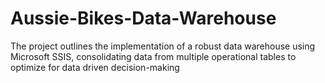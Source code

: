 # Aussie-Bikes-Data-Warehouse
The project outlines the implementation of a robust data warehouse using Microsoft SSIS, consolidating data from multiple operational tables to optimize for data driven decision-making
